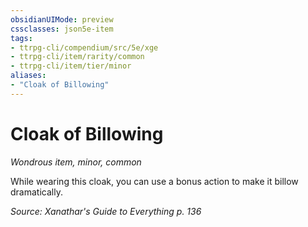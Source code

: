 ```yaml
---
obsidianUIMode: preview
cssclasses: json5e-item
tags:
- ttrpg-cli/compendium/src/5e/xge
- ttrpg-cli/item/rarity/common
- ttrpg-cli/item/tier/minor
aliases: 
- "Cloak of Billowing"
---
```

# Cloak of Billowing
*Wondrous item, minor, common*  



While wearing this cloak, you can use a bonus action to make it billow dramatically.

*Source: Xanathar's Guide to Everything p. 136*